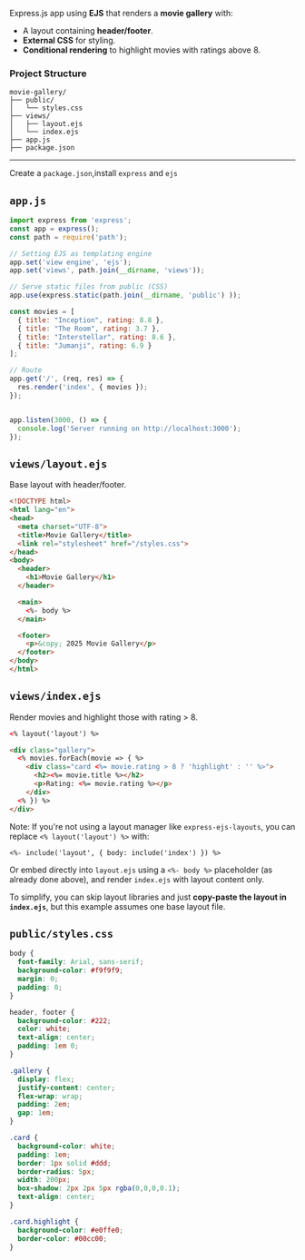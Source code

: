 
Express.js app using **EJS** that renders a **movie gallery** with:
* A layout containing **header/footer**.
* **External CSS** for styling.
* **Conditional rendering** to highlight movies with ratings above 8.

### Project Structure

```
movie-gallery/
├── public/
│   └── styles.css
├── views/
│   ├── layout.ejs
│   └── index.ejs
├── app.js
├── package.json
```

---


Create a `package.json`,install `express` and `ejs`


## `app.js`

```js
import express from 'express';
const app = express();
const path = require('path');

// Setting EJS as templating engine
app.set('view engine', 'ejs');
app.set('views', path.join(__dirname, 'views'));

// Serve static files from public (CSS)
app.use(express.static(path.join(__dirname, 'public') ));

const movies = [
  { title: "Inception", rating: 8.8 },
  { title: "The Room", rating: 3.7 },
  { title: "Interstellar", rating: 8.6 },
  { title: "Jumanji", rating: 6.9 }
];

// Route
app.get('/', (req, res) => {
  res.render('index', { movies });
});


app.listen(3000, () => {
  console.log('Server running on http://localhost:3000');
});
```

## `views/layout.ejs`

Base layout with header/footer.

```html
<!DOCTYPE html>
<html lang="en">
<head>
  <meta charset="UTF-8">
  <title>Movie Gallery</title>
  <link rel="stylesheet" href="/styles.css">
</head>
<body>
  <header>
    <h1>Movie Gallery</h1>
  </header>

  <main>
    <%- body %>
  </main>

  <footer>
    <p>&copy; 2025 Movie Gallery</p>
  </footer>
</body>
</html>
```

## `views/index.ejs`

Render movies and highlight those with rating > 8.

```html
<% layout('layout') %>

<div class="gallery">
  <% movies.forEach(movie => { %>
    <div class="card <%= movie.rating > 8 ? 'highlight' : '' %>">
      <h2><%= movie.title %></h2>
      <p>Rating: <%= movie.rating %></p>
    </div>
  <% }) %>
</div>
```

Note: If you're not using a layout manager like `express-ejs-layouts`, you can replace `<% layout('layout') %>` with:

```ejs
<%- include('layout', { body: include('index') }) %>
```

Or embed directly into `layout.ejs` using a `<%- body %>` placeholder (as already done above), and render `index.ejs` with layout content only.

To simplify, you can skip layout libraries and just **copy-paste the layout in `index.ejs`**, but this example assumes one base layout file.

## `public/styles.css`

```css
body {
  font-family: Arial, sans-serif;
  background-color: #f9f9f9;
  margin: 0;
  padding: 0;
}

header, footer {
  background-color: #222;
  color: white;
  text-align: center;
  padding: 1em 0;
}

.gallery {
  display: flex;
  justify-content: center;
  flex-wrap: wrap;
  padding: 2em;
  gap: 1em;
}

.card {
  background-color: white;
  padding: 1em;
  border: 1px solid #ddd;
  border-radius: 5px;
  width: 200px;
  box-shadow: 2px 2px 5px rgba(0,0,0,0.1);
  text-align: center;
}

.card.highlight {
  background-color: #e0ffe0;
  border-color: #00cc00;
}
```

